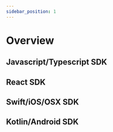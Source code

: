```yaml
---
sidebar_position: 1
---
```


# Overview

## Javascript/Typescript SDK

## React SDK

## Swift/iOS/OSX SDK

## Kotlin/Android SDK


